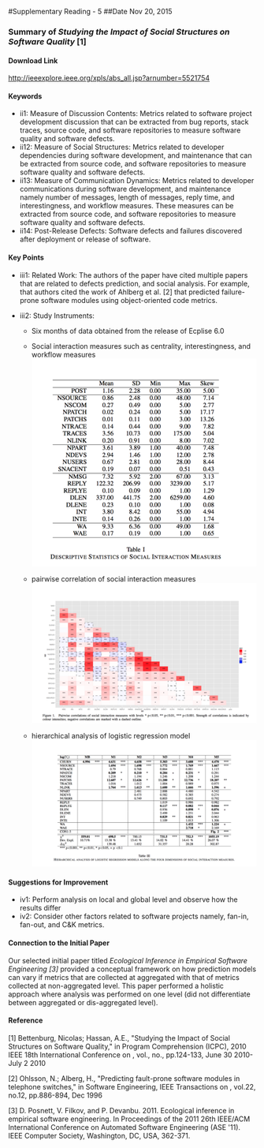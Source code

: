 #Supplementary Reading - 5
##Date Nov 20, 2015 
### Summary of *Studying the Impact of Social Structures on Software Quality* [1]

#### Download Link 

http://ieeexplore.ieee.org/xpls/abs_all.jsp?arnumber=5521754


#### Keywords	 
* ii1: Measure of Discussion Contents: Metrics related to software project development discussion that can be extracted from bug reports, stack traces, source code, and software repositories to measure software quality and software defects. 
* ii12: Measure of Social Structures: Metrics related to developer dependencies during software development, and maintenance that can be extracted from source code, and software repositories to measure software quality and software defects. 
* ii13: Measure of Communication Dynamics: Metrics related to developer communications during software development, and maintenance namely number of messages, length of messages, reply time, and interestingness, and workflow measures. These measures can be extracted from source code, and software repositories to measure software quality and software defects. 
* ii14: Post-Release Defects: Software defects and failures discovered after deployment or release of software. 


#### Key Points
* iii1: Related Work: The authors of the paper have cited multiple papers that are related to defects prediction, and social analysis. For example, that authors cited the work of Ahlberg et al. [2] that predicted failure-prone software modules using object-oriented code metrics.  

* iii2: Study Instruments: 
  * Six months of data obtained from the release of Ecplise 6.0
       
  * Social interaction measures such as centrality, interestingness, and workflow measures          
      ![output](images/supp_5_metrics.png?raw=true=100x80)  
  * pairwise correlation of social interaction measures   
      ![output](images/supp_5_corr.png?raw=true=100x80)  
  * hierarchical analysis of logistic regression model    
      ![output](images/supp_5_regr.png?raw=true=100x80)  

#### Suggestions for Improvement 
* iv1: Perform analysis on local and global level and observe how the results differ    
* iv2: Consider other factors related to software projects namely, fan-in, fan-out, and C&K metrics.    


#### Connection to the Initial Paper
Our selected initial paper titled *Ecological Inference in Empirical Software Engineering [3]* provided a conceptual framework on how prediction models can vary if metrics that are collected at aggregated with that of metrics collected at non-aggregated level. This paper performed a holistic approach where analysis was performed on one level (did not differentiate between aggregated or dis-aggregated level). 

#### Reference
[1] Bettenburg, Nicolas; Hassan, A.E., "Studying the Impact of Social Structures on Software Quality," in Program Comprehension (ICPC), 2010 IEEE 18th International Conference on , vol., no., pp.124-133, June 30 2010-July 2 2010

[2] Ohlsson, N.; Alberg, H., "Predicting fault-prone software modules in telephone switches," in Software Engineering, IEEE Transactions on , vol.22, no.12, pp.886-894, Dec 1996

[3] D. Posnett, V. Filkov, and P. Devanbu. 2011. Ecological inference in empirical software engineering. In Proceedings of the 2011 26th IEEE/ACM International Conference on Automated Software Engineering (ASE '11). IEEE Computer Society, Washington, DC, USA, 362-371.